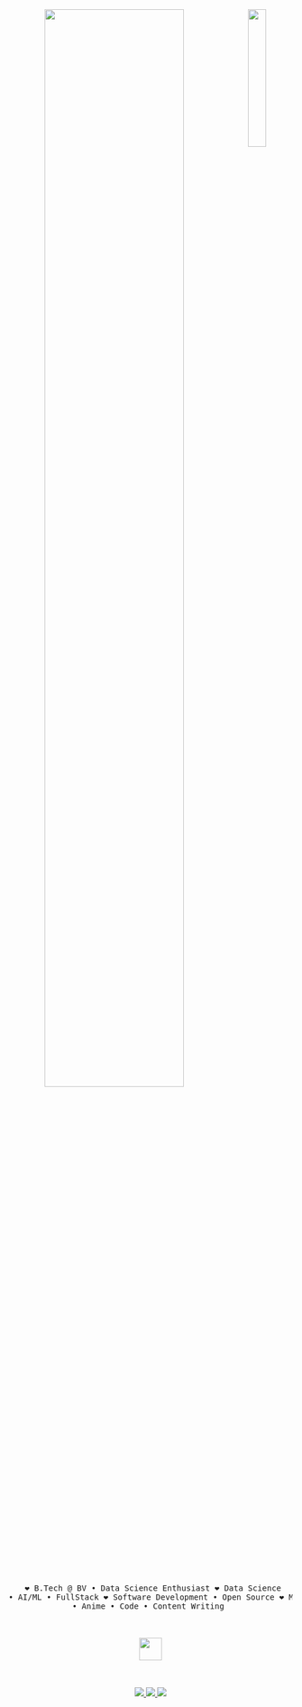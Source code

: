<div align="center">
    <img src="https://github.com/innng/innng/assets/26755058/5e0ce0fb-c544-4f8c-a307-5849165746d0" width="25%" align="right" />
<img src="https://readme-typing-svg.demolab.com?font=Inconsolata&weight=500&size=50&duration=4000&pause=300&color=FFC0CB&center=true&vCenter=true&multiline=true&repeat=false&random=false&width=1300&height=140&lines=Hello+hello;I'm+Adwitya%2C+a+tech+enthusiast+and+an+Otaku+%E2%9C%A9" width="70%" />

<br><br>
    <pre>
        ❤︎ B.Tech @ BV • Data Science Enthusiast
        ❤︎ Data Science • AI/ML • FullStack
        ❤︎ Software Development • Open Source 
        ❤︎ Music • Games • Anime • Code • Content Writing
    </pre>
    <br><br>
    <img src="https://raw.githubusercontent.com/innng/innng/master/assets/kyubey.gif" height="40" />
    <br><br><br>
    <p align="center">
        <a href="http://linkedin.com/in/adwityac">
            <img src="https://img.shields.io/badge/linkedin-0a66c2" />
        </a>
        <a href="https://github.com/adwityac">
            <img src="https://img.shields.io/badge/github-181717" />
        </a>
        <a href="https://www.hackerrank.com/profile/adwityac">
            <img src="https://img.shields.io/badge/hackerrank-2EC866" />
        </a>
    </p>
</div>
